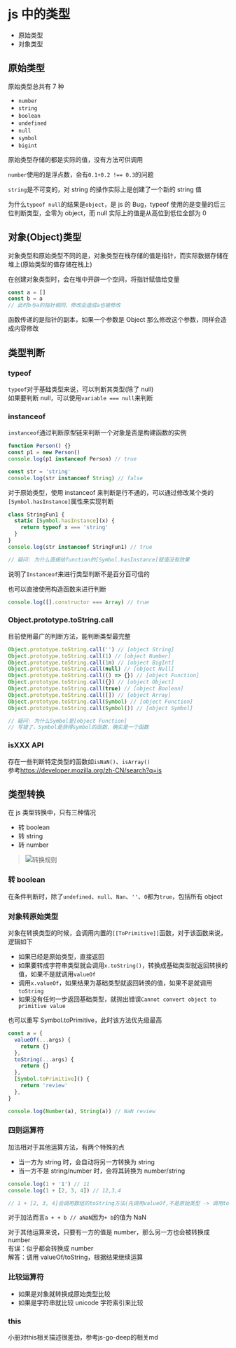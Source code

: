 # js 中的类型

- 原始类型
- 对象类型

## 原始类型

原始类型总共有 7 种

- `number`
- `string`
- `boolean`
- `undefined`
- `null`
- `symbol`
- `bigint`

原始类型存储的都是实际的值，没有方法可供调用

`number`使用的是浮点数，会有`0.1+0.2 !== 0.3`的问题

`string`是不可变的，对 string 的操作实际上是创建了一个新的 string 值

为什么`typeof null`的结果是`object`，是 js 的 Bug，typeof 使用的是变量的后三位判断类型，全零为 object，而 null 实际上的值是从高位到低位全部为 0

## 对象(Object)类型

对象类型和原始类型不同的是，对象类型在栈存储的值是指针，而实际数据存储在堆上(原始类型的值存储在栈上)

在创建对象类型时，会在堆中开辟一个空间，将指针赋值给变量

```javascript
const a = []
const b = a
// 此时b与a的指针相同，修改会造成a也被修改
```

函数传递的是指针的副本，如果一个参数是 Object 那么修改这个参数，同样会造成内容修改

## 类型判断

### typeof

`typeof`对于基础类型来说，可以判断其类型(除了 null)  
如果要判断 null，可以使用`variable === null`来判断

### instanceof

`instanceof`通过判断原型链来判断一个对象是否是构建函数的实例

```javascript
function Person() {}
const p1 = new Person()
console.log(p1 instanceof Person) // true

const str = 'string'
console.log(str instanceof String) // false
```

对于原始类型，使用 instanceof 来判断是行不通的，可以通过修改某个类的`[Symbol.hasInstance]`属性来实现判断

```javascript
class StringFun1 {
  static [Symbol.hasInstance](x) {
    return typeof x === 'string'
  }
}
console.log(str instanceof StringFun1) // true

// 疑问: 为什么直接给function的[Symbol.hasInstance]赋值没有效果
```

说明了`Instanceof`来进行类型判断不是百分百可信的

也可以直接使用构造函数来进行判断

```javascript
console.log([].constructor === Array) // true
```

### Object.prototype.toString.call

目前使用最广的判断方法，能判断类型最完整

```javascript
Object.prototype.toString.call('') // [object String]
Object.prototype.toString.call(1) // [object Number]
Object.prototype.toString.call(1n) // [object BigInt]
Object.prototype.toString.call(null) // [object Null]
Object.prototype.toString.call(() => {}) // [object Function]
Object.prototype.toString.call({}) // [object Object]
Object.prototype.toString.call(true) // [object Boolean]
Object.prototype.toString.call([]) // [object Array]
Object.prototype.toString.call(Symbol) // [object Function]
Object.prototype.toString.call(Symbol()) // [object Symbol]

// 疑问: 为什么Symbol是[object Function]
// 写错了，Symbol是获得symbol的函数，确实是一个函数
```

### isXXX API

存在一些判断特定类型的函数如`isNaN()`、`isArray()`  
参考<https://developer.mozilla.org/zh-CN/search?q=is>

## 类型转换

在 js 类型转换中，只有三种情况

- 转 boolean
- 转 string
- 转 number

> ![转换规则](https://p3-juejin.byteimg.com/tos-cn-i-k3u1fbpfcp/2f95e584fb4f49968527a982041d3e4e~tplv-k3u1fbpfcp-zoom-in-crop-mark:3024:0:0:0.awebp)

### 转 boolean

在条件判断时，除了`undefined`、`null`、`Nan`、`''`、`0`都为`true`，包括所有 object

### 对象转原始类型

对象在转换类型的时候，会调用内置的`[[ToPrimitive]]`函数，对于该函数来说，逻辑如下

- 如果已经是原始类型，直接返回
- 如果要转成字符串类型就会调用`x.toString()`，转换成基础类型就返回转换的值，如果不是就调用`valueOf`
- 调用`x.valueOf`，如果结果为基础类型就返回转换的值，如果不是就调用`toString`
- 如果没有任何一步返回基础类型，就抛出错误`Cannot convert object to primitive value`

也可以重写 Symbol.toPrimitive，此时该方法优先级最高

```javascript
const a = {
  valueOf(...args) {
    return {}
  },
  toString(...args) {
    return {}
  },
  [Symbol.toPrimitive]() {
    return 'review'
  },
}

console.log(Number(a), String(a)) // NaN review
```

### 四则运算符

加法相对于其他运算方法，有两个特殊的点

- 当一方为 string 时，会自动将另一方转换为 string
- 当一方不是 string/number 时，会将其转换为 number/string

```javascript
console.log(1 + '1') // 11
console.log(1 + [2, 3, 4]) // 12,3,4

// 1 + [2, 3, 4]会调用数组的toString方法(先调用valueOf,不是原始类型 -> 调用toString)
```

对于加法而言`a + + b // aNaN`因为`+ b`的值为 NaN

对于其他运算来说，只要有一方的值是 number，那么另一方也会被转换成 number  
有误：似乎都会转换成 number  
解答：调用 valueOf/toString，根据结果继续运算

### 比较运算符

- 如果是对象就转换成原始类型比较
- 如果是字符串就比较 unicode 字符索引来比较

### this

小册对this相关描述很差劲，参考js-go-deep的相关md
